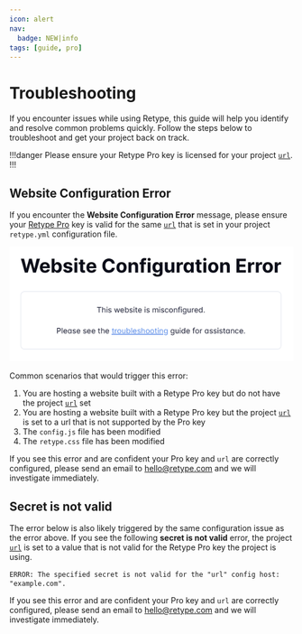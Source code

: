 ```yaml
---
icon: alert
nav:
  badge: NEW|info
tags: [guide, pro]
---
```

# Troubleshooting

If you encounter issues while using Retype, this guide will help you identify and resolve common problems quickly. Follow the steps below to troubleshoot and get your project back on track.

!!!danger
Please ensure your Retype Pro key is licensed for your project [`url`](/configuration/project.md#url).
!!!

## Website Configuration Error

If you encounter the **Website Configuration Error** message, please ensure your [Retype Pro](/pro/pro.md) key is valid for the same [`url`](/configuration/project.md#url) that is set in your project `retype.yml` configuration file. 

![](/static/website-configuration-error.png)

Common scenarios that would trigger this error:

1. You are hosting a website built with a Retype Pro key but do not have the project [`url`](/configuration/project.md#url) set 
1. You are hosting a website built with a Retype Pro key but the project [`url`](/configuration/project.md#url) is set to a url that is not supported by the Pro key
1. The `config.js` file has been modified
1. The `retype.css` file has been modified

If you see this error and are confident your Pro key and `url` are correctly configured, please send an email to hello@retype.com and we will investigate immediately.

## Secret is not valid

The error below is also likely triggered by the same configuration issue as the error above. If you see the following **secret is not valid** error, the project [`url`](/configuration/project.md#url) is set to a value that is not valid for the Retype Pro key the project is using.

```
ERROR: The specified secret is not valid for the "url" config host: "example.com".
```

If you see this error and are confident your Pro key and `url` are correctly configured, please send an email to hello@retype.com and we will investigate immediately.